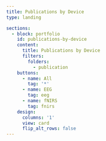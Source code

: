 ```yaml
---
title: Publications by Device
type: landing

sections:
  - block: portfolio
    id: publications-by-device
    content:
      title: Publications by Device
      filters:
        folders:
          - publication
    buttons:
      - name: All
        tag: '*'
      - name: EEG
        tag: eeg
      - name: fNIRS
        tag: fnirs
    design:
      columns: '1'
      view: card
      flip_alt_rows: false
---
```

